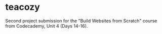 # teacozy
Second project submission for the "Build Websites from Scratch" course from Codecademy, Unit 4 (Days 14-16).
